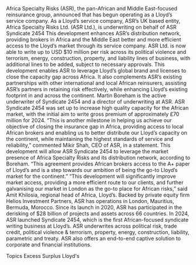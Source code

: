 Africa Specialty Risks (ASR), the pan-African and Middle East-focused reinsurance group, announced that has begun operating as a Lloyd’s service company.
As a Lloyd’s service company, ASR’s UK based entity, Africa Specialty Risks Ltd. (ASR Ltd.), is underwriting on behalf of ASR Syndicate 2454
This development enhances ASR’s distribution network, providing brokers in Africa and the Middle East better and more efficient access to the Lloyd’s market through its service company.
ASR Ltd. is now able to write up to USD $10 million per risk across its political violence and terrorism, energy, construction, property, and liability lines of business, with additional lines to be added, subject to necessary approvals.
This development enables ASR to leverage Lloyd’s global brand and licenses to close the capacity gap across Africa. It also complements ASR’s existing partnerships with other international and local African reinsurers, assisting ASR’s partners in retaining risk effectively, while enhancing Lloyd’s existing footprint in and across the continent.
Martin Boreham is the active underwriter of Syndicate 2454 and a director of underwriting at ASR. ASR Syndicate 2454 was set up to increase high quality capacity for the African market, with the initial aim to write gross premium of approximately £70 million for 2024.
“This is another milestone in helping us achieve our objective of closing the insurance gap in Africa, providing access to local African brokers and enabling us to better distribute our Lloyd’s capacity on the continent, while maintaining the highest standards of service and reliability,” commented Mikir Shah, CEO of ASR, in a statement.
This development will allow ASR Syndicate 2454 to leverage the market presence of Africa Specialty Risks and its distribution network, according to Boreham. “This agreement provides African brokers access to the A+ paper of Lloyd’s and is a step towards our ambition of being the go-to Lloyd’s market for the continent.”
“This development will significantly improve market access, providing a more efficient route to our clients, and further galvanising our market in London as the go-to place for African risks,” said Amit Khilosia, regional head of Africa, Lloyd’s.
Backed by private equity firm Helios Investment Partners, ASR has operations in London, Mauritius, Bermuda, Morocco. Since its launch in 2020, ASR has participated in the derisking of $28 billion of projects and assets across 66 countries. In 2024, ASR launched Syndicate 2454, which is the first African-focused syndicate writing business at Lloyd’s.
ASR underwrites across political risk, trade credit, political violence & terrorism, property, energy, construction, liability, parametric and treaty. ASR also offers an end-to-end captive solution to corporate and financial institutions.

Topics
Excess Surplus
Lloyd's
